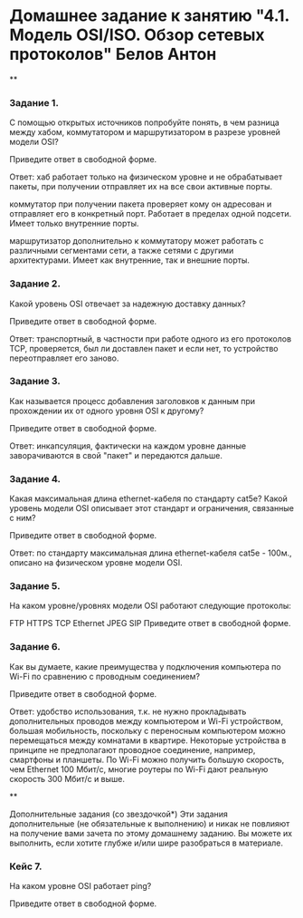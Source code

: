# Домашнее задание к занятию "4.1. Модель OSI/ISO. Обзор сетевых протоколов" Белов Антон
**

### Задание 1.
С помощью открытых источников попробуйте понять, в чем разница между хабом, коммутатором и маршрутизатором в разрезе уровней модели OSI?

Приведите ответ в свободной форме.

Ответ: хаб работает только на физическом уровне и не обрабатывает пакеты, при получении отправляет их на все свои активные порты.

коммутатор при получении пакета проверяет кому он адресован и отправляет его в конкретный порт. Работает в пределах одной подсети. Имеет только внутренние порты.

маршрутизатор дополнительно к коммутатору может работать с различными сегментами сети, а также сетями с другими архитектурами. Имеет как внутренние, так и внешние порты.

### Задание 2.
Какой уровень OSI отвечает за надежную доставку данных?

Приведите ответ в свободной форме.

Ответ: транспортный, в частности при работе одного из его протоколов TCP, проверяется, был ли доставлен пакет и если нет, то устройство переотправляет его заново.

### Задание 3.
Как называется процесс добавления заголовков к данным при прохождении их от одного уровня OSI к другому?

Приведите ответ в свободной форме.

Ответ: инкапсуляция, фактически на каждом уровне данные заворачиваются в свой "пакет" и передаются дальше.

### Задание 4.
Какая максимальная длина ethernet-кабеля по стандарту cat5e? Какой уровень модели OSI описывает этот стандарт и ограничения, связанные с ним?

Приведите ответ в свободной форме.

Ответ: по стандарту максимальная длина ethernet-кабеля cat5e - 100м., описано на физическом уровне модели OSI.

### Задание 5.
На каком уровне/уровнях модели OSI работают следующие протоколы:

FTP
HTTPS
TCP
Ethernet
JPEG
SIP
Приведите ответ в свободной форме.

### Задание 6.
Как вы думаете, какие преимущества у подключения компьютера по Wi-Fi по сравнению с проводным соединением?

Приведите ответ в свободной форме.

Ответ: удобство использования, т.к. не нужно прокладывать дополнительных проводов между компьютером и Wi-Fi устройством, большая мобильность, поскольку с переносным компьютером можно перемещаться между комнатами в квартире. Некоторые устройства в принципе не предполагают проводное соединение, например, смартфоны и планшеты. По Wi-Fi можно получить большую скорость, чем Ethernet 100 Мбит/с, многие роутеры по Wi-Fi дают реальную скорость 300 Мбит/с и выше.

**

Дополнительные задания (со звездочкой*)
Эти задания дополнительные (не обязательные к выполнению) и никак не повлияют на получение вами зачета по этому домашнему заданию. Вы можете их выполнить, если хотите глубже и/или шире разобраться в материале.

### Кейс 7.
На каком уровне OSI работает ping?

Приведите ответ в свободной форме.
